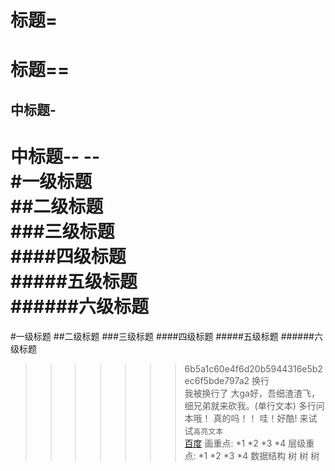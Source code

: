 标题=
=
标题==
==
中标题-
-
中标题--
--<br>
#一级标题<br>
##二级标题<br>
###三级标题<br>
####四级标题<br>
#####五级标题<br>
######六级标题<br>
=======
#一级标题
##二级标题
###三级标题
####四级标题
#####五级标题
######六级标题
>>>>>>> 6b5a1c60e4f6d20b5944316e5b2ec6f5bde797a2
换行<br>我被换行了
大ga好，吾细渣渣飞，细兄弟就来砍我。(单行文本)
        多行问本哦！
        真的吗！！
        哇！好酷!
来试试`高亮文本`<br>
[百度](http://www.baidu.com)
画重点:
*1
*2
*3
*4
层级重点:
*1
    *2
        *3
        *4
数据结构
>树
>>树
>>>树
